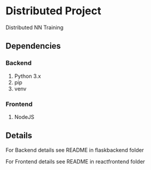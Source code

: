 # Distributed Project

Distributed NN Training

## Dependencies

### Backend

1. Python 3.x
1. pip
1. venv

### Frontend

1. NodeJS

## Details

For Backend details see README in flaskbackend folder

For Frontend details see README in reactfrontend folder
